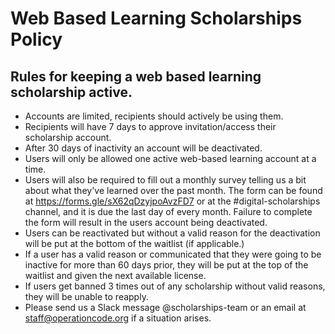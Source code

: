 # Web Based Learning Scholarships Policy

## Rules for keeping a web based learning scholarship active.

* Accounts are limited, recipients should actively be using them.
* Recipients will have 7 days to approve invitation/access their scholarship account.
* After 30 days of inactivity an account will be deactivated.
* Users will only be allowed one active web-based learning account at a time.
* Users will also be required to fill out a monthly survey telling us a bit about what they've learned over the past month. The form can be found at https://forms.gle/sX62qDzyjpoAvzFD7  or at the #digital-scholarships channel, and it is due the last day of every month. Failure to complete the form will result in the users account being deactivated.
* Users can be reactivated but without a valid reason for the deactivation will be put at the bottom of the waitlist (if applicable.)
* If a user has a valid reason or communicated that they were going to be inactive for more than 60 days prior, they will be put at the top of the waitlist and given the next available license.
* If users get banned 3 times out of any scholarship without valid reasons, they will be unable to reapply. 
* Please send us a Slack message @scholarships-team or an email at staff@operationcode.org if a situation arises.
